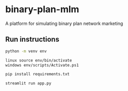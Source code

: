 # binary-plan-mlm
A platform for simulating binary plan network marketing

## Run instructions

```bash
python -m venv env
```

```bash
linux source env/bin/activate
windows env/scripts/Activate.ps1
```


```bash
pip install requirements.txt
```

```bash
streamlit run app.py
```

